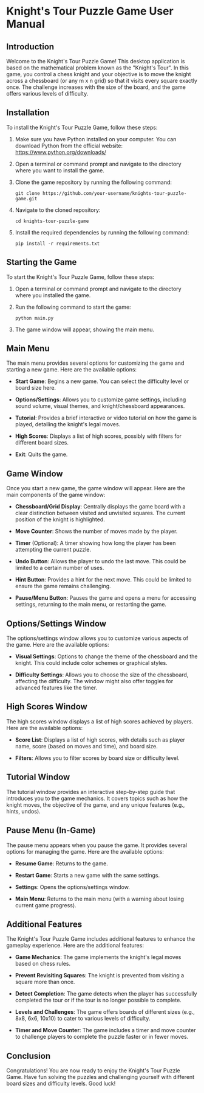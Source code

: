 # Knight's Tour Puzzle Game User Manual

## Introduction
Welcome to the Knight's Tour Puzzle Game! This desktop application is based on the mathematical problem known as the "Knight's Tour". In this game, you control a chess knight and your objective is to move the knight across a chessboard (or any m x n grid) so that it visits every square exactly once. The challenge increases with the size of the board, and the game offers various levels of difficulty.

## Installation
To install the Knight's Tour Puzzle Game, follow these steps:

1. Make sure you have Python installed on your computer. You can download Python from the official website: https://www.python.org/downloads/

2. Open a terminal or command prompt and navigate to the directory where you want to install the game.

3. Clone the game repository by running the following command:
   ```
   git clone https://github.com/your-username/knights-tour-puzzle-game.git
   ```

4. Navigate to the cloned repository:
   ```
   cd knights-tour-puzzle-game
   ```

5. Install the required dependencies by running the following command:
   ```
   pip install -r requirements.txt
   ```

## Starting the Game
To start the Knight's Tour Puzzle Game, follow these steps:

1. Open a terminal or command prompt and navigate to the directory where you installed the game.

2. Run the following command to start the game:
   ```
   python main.py
   ```

3. The game window will appear, showing the main menu.

## Main Menu
The main menu provides several options for customizing the game and starting a new game. Here are the available options:

- **Start Game**: Begins a new game. You can select the difficulty level or board size here.

- **Options/Settings**: Allows you to customize game settings, including sound volume, visual themes, and knight/chessboard appearances.

- **Tutorial**: Provides a brief interactive or video tutorial on how the game is played, detailing the knight's legal moves.

- **High Scores**: Displays a list of high scores, possibly with filters for different board sizes.

- **Exit**: Quits the game.

## Game Window
Once you start a new game, the game window will appear. Here are the main components of the game window:

- **Chessboard/Grid Display**: Centrally displays the game board with a clear distinction between visited and unvisited squares. The current position of the knight is highlighted.

- **Move Counter**: Shows the number of moves made by the player.

- **Timer** (Optional): A timer showing how long the player has been attempting the current puzzle.

- **Undo Button**: Allows the player to undo the last move. This could be limited to a certain number of uses.

- **Hint Button**: Provides a hint for the next move. This could be limited to ensure the game remains challenging.

- **Pause/Menu Button**: Pauses the game and opens a menu for accessing settings, returning to the main menu, or restarting the game.

## Options/Settings Window
The options/settings window allows you to customize various aspects of the game. Here are the available options:

- **Visual Settings**: Options to change the theme of the chessboard and the knight. This could include color schemes or graphical styles.

- **Difficulty Settings**: Allows you to choose the size of the chessboard, affecting the difficulty. The window might also offer toggles for advanced features like the timer.

## High Scores Window
The high scores window displays a list of high scores achieved by players. Here are the available options:

- **Score List**: Displays a list of high scores, with details such as player name, score (based on moves and time), and board size.

- **Filters**: Allows you to filter scores by board size or difficulty level.

## Tutorial Window
The tutorial window provides an interactive step-by-step guide that introduces you to the game mechanics. It covers topics such as how the knight moves, the objective of the game, and any unique features (e.g., hints, undos).

## Pause Menu (In-Game)
The pause menu appears when you pause the game. It provides several options for managing the game. Here are the available options:

- **Resume Game**: Returns to the game.

- **Restart Game**: Starts a new game with the same settings.

- **Settings**: Opens the options/settings window.

- **Main Menu**: Returns to the main menu (with a warning about losing current game progress).

## Additional Features
The Knight's Tour Puzzle Game includes additional features to enhance the gameplay experience. Here are the additional features:

- **Game Mechanics**: The game implements the knight's legal moves based on chess rules.

- **Prevent Revisiting Squares**: The knight is prevented from visiting a square more than once.

- **Detect Completion**: The game detects when the player has successfully completed the tour or if the tour is no longer possible to complete.

- **Levels and Challenges**: The game offers boards of different sizes (e.g., 8x8, 6x6, 10x10) to cater to various levels of difficulty.

- **Timer and Move Counter**: The game includes a timer and move counter to challenge players to complete the puzzle faster or in fewer moves.

## Conclusion
Congratulations! You are now ready to enjoy the Knight's Tour Puzzle Game. Have fun solving the puzzles and challenging yourself with different board sizes and difficulty levels. Good luck!